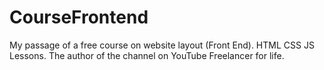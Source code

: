 # CourseFrontend
My passage of a free course on website layout (Front End). HTML CSS JS Lessons. The author of the channel on YouTube Freelancer for life.
